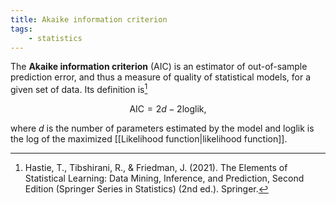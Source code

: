 ```yaml
---
title: Akaike information criterion
tags:
    - statistics
---
```


The **Akaike information criterion** (AIC) is an estimator of out-of-sample prediction error, and thus a measure of quality of statistical models, for a given set of data. Its definition is[^stat-learning]

$$ \text{AIC} = 2d - 2\text{loglik} ,$$

where $d$ is the number of parameters estimated by the model and $\text{loglik}$ is the log of the maximized [[Likelihood function|likelihood function]].

[^stat-learning]: Hastie, T., Tibshirani, R., & Friedman, J. (2021). The Elements of Statistical Learning: Data Mining, Inference, and Prediction, Second Edition (Springer Series in Statistics) (2nd ed.). Springer.
